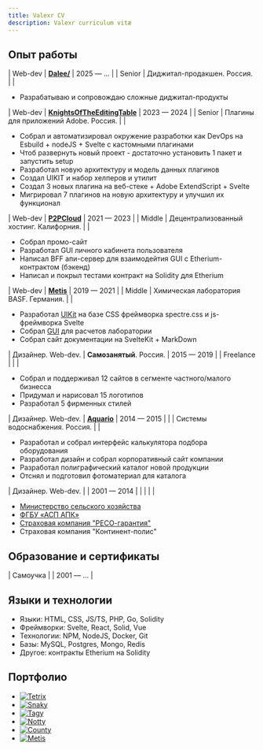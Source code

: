 ```yaml
---
title: Valexr CV
description: Valexr curriculum vitæ
---
```


<!-- | ![Valexr](img/Valexr.jpg) | **Волков Александр**  FullStack WebDev with Design background| Калининград, Россия [valext@gmail.com][mail] [github.com][github]  [t.me][telegram] | -->
<!-- | Калининград, Россия [valext@gmail.com][mail] | FullStack WebDev with Design background |  Калининград, Россия [valext@gmail.com][mail] [github.com][github]  [telegram][telegram] | -->

## Опыт работы

| Web-dev | **[Dalee/](https://dalee.ru)** | 2025 — ... |
| Senior | Диджитал-продакшен. Россия. | |

- Разрабатываю и сопровождаю сложные диджитал-продукты

| Web-dev | **[KnightsOfTheEditingTable](https://knightsoftheeditingtable.com/)** | 2023 — 2024 |
| Senior | Плагины для приложений Adobe. Россия. | |

- Собрал и автоматизировал окружение разработки как DevOps на Esbuild + nodeJS + Svelte с кастомными плагинами
- Чтоб развернуть новый проект - достаточно установить 1 пакет и запустить setup
- Разработал новую архитектуру и модель данных плагинов
- Создал UIKIT и набор хелперов и утилит
- Создал 3 новых плагина на веб-стеке + Adobe ExtendScript + Svelte
- Мигрировал 7 плагинов на новую архитектуру и улучшил их функционал

| Web-dev | **[P2PCloud](https://p2pcloud.io/)** | 2021 — 2023 |
| Middle | Децентрализованный хостинг. Калифорния. | |

- Собрал промо-сайт
- Разработал GUI личного кабинета пользователя
- Написал BFF апи-сервер для взаимодейтия GUI с Etherium-контрактом (бэкенд)
- Написал и покрыл тестами контракт на Solidity для Etherium

| Web-dev | **[Metis](https://github.com/basf/metis-gui)** | 2019 — 2021 |
| Middle | Химическая лаборатория BASF. Германия. | |

- Разработал [UIKit](https://kit.metis.science/) на базе CSS фреймворка spectre.css и js-фреймворка Svelte
- Собрал [GUI](https://github.com/basf/metis-gui) для расчетов лаборатории
- Собрал сайт документации на SvelteKit + MarkDown

| Дизайнер. Web-dev. | **Самозанятый**. Россия. | 2015 — 2019 |
| Freelance | | |

- Собрал и поддерживал 12 сайтов в сегменте частного/малого бизнесса
- Придумал и нарисовал 15 логотипов
- Разработал 5 фирменных стилей

| Дизайнер. Web-dev. | **[Aquario](https://aquario.ru)** | 2014 — 2015 |
| | Системы водоснабжения. Россия. | |

- Разработал и собрал интерфейс калькулятора подбора оборудования
- Разработал дизайн и собрал корпоративный сайт компании
- Разработал полиграфический каталог новой продукции
- Отснял и подготовил фотоматериал для каталога

| Дизайнер. Web-dev. | | 2001 — 2014 |
| | | |

- [Министерство сельского хозяйства](https://mcx.gov.ru)
- [ФГБУ «АСП АПК»](https://www.fagps.ru)
- [Страховая компания "РЕСО-гарантия"](https://reso.ru)
- Страховая компания "Континент-полис"

## Образование и сертификаты

| Самоучка | | 2001 — ... |

## Языки и технологии

- Языки: HTML, CSS, JS/TS, PHP, Go, Solidity
- Фреймворки: Svelte, React, Solid, Vue
- Технологии: NPM, NodeJS, Docker, Git
- Базы: MySQL, Postgres, Mongo, Redis
- Другое: контракты Etherium на Solidity

## Портфолио

- [![Tetrix](img/Tetrix.jpg)](https://valexr.github.io/Tetrix)
- [![Snaky](img/Snaky.jpg)](https://valexr.github.io/Snaky)
- [![Tagy](img/Tagy.jpg)](https://valexr.github.io/Tagy)
- [![Notty](img/Notty.jpg)](https://valexr.github.io/Notty)
- [![County](img/County.jpg)](https://valexr.github.io/county)
- [![Metis](img/Metis.jpg)](https://kit.metis.science)

<!-- [github]: https://github.com/Valexr
[mail]: mailto:valext@gmail.com
[telegram]: https://t.me/Valexr -->
